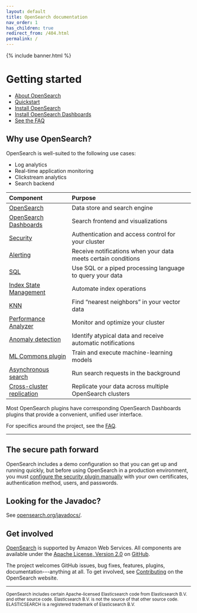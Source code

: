 ```yaml
---
layout: default
title: OpenSearch documentation
nav_order: 1
has_children: true
redirect_from: /404.html
permalink: /
---
```


{% include banner.html %}

# Getting started

- [About OpenSearch]({{site.url}}{{site.baseurl}}/opensearch/)
- [Quickstart]({{site.url}}{{site.baseurl}}/quickstart/)
- [Install OpenSearch]({{site.url}}{{site.baseurl}}/opensearch/install/)
- [Install OpenSearch Dashboards]({{site.url}}{{site.baseurl}}/dashboards/install/)
- [See the FAQ](https://opensearch.org/faq)

## Why use OpenSearch?

OpenSearch is well-suited to the following use cases:

* Log analytics
* Real-time application monitoring
* Clickstream analytics
* Search backend

Component | Purpose
:--- | :---
[OpenSearch]({{site.url}}{{site.baseurl}}/opensearch/) | Data store and search engine
[OpenSearch Dashboards]({{site.url}}{{site.baseurl}}/dashboards/index/) | Search frontend and visualizations
[Security]({{site.url}}{{site.baseurl}}/security-plugin/) | Authentication and access control for your cluster
[Alerting]({{site.url}}{{site.baseurl}}/monitoring-plugins/alerting/) | Receive notifications when your data meets certain conditions
[SQL]({{site.url}}{{site.baseurl}}/search-plugins/sql/) | Use SQL or a piped processing language to query your data
[Index State Management]({{site.url}}{{site.baseurl}}/im-plugin/) | Automate index operations
[KNN]({{site.url}}{{site.baseurl}}/search-plugins/knn/) | Find “nearest neighbors” in your vector data
[Performance Analyzer]({{site.url}}{{site.baseurl}}/monitoring-plugins/pa/) | Monitor and optimize your cluster
[Anomaly detection]({{site.url}}{{site.baseurl}}/monitoring-plugins/ad/) | Identify atypical data and receive automatic notifications
[ML Commons plugin]({{site.url}}{{site.baseurl}}/ml-commons-plugin/index/) | Train and execute machine-learning models
[Asynchronous search]({{site.url}}{{site.baseurl}}/search-plugins/async/) | Run search requests in the background
[Cross-cluster replication]({{site.url}}{{site.baseurl}}/replication-plugin/index/) | Replicate your data across multiple OpenSearch clusters


Most OpenSearch plugins have corresponding OpenSearch Dashboards plugins that provide a convenient, unified user interface.

For specifics around the project, see the [FAQ](https://opensearch.org/faq/).


---


## The secure path forward
OpenSearch includes a demo configuration so that you can get up and running quickly, but before using OpenSearch in a production environment, you must [configure the security plugin manually]({{site.url}}{{site.baseurl}}/security/configuration/index/) with your own certificates, authentication method, users, and passwords.

## Looking for the Javadoc?

See [opensearch.org/javadocs/](https://opensearch.org/javadocs/).


## Get involved

[OpenSearch](https://opensearch.org) is supported by Amazon Web Services. All components are available under the [Apache License, Version 2.0](https://www.apache.org/licenses/LICENSE-2.0.html) on [GitHub](https://github.com/opensearch-project/).

The project welcomes GitHub issues, bug fixes, features, plugins, documentation---anything at all. To get involved, see [Contributing](https://opensearch.org/source.html) on the OpenSearch website.


---

<small>OpenSearch includes certain Apache-licensed Elasticsearch code from Elasticsearch B.V. and other source code. Elasticsearch B.V. is not the source of that other source code. ELASTICSEARCH is a registered trademark of Elasticsearch B.V.</small>